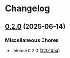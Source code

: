 # Changelog

## [0.2.0](https://github.com/pythoninthegrass/gb/compare/v0.1.0...v0.2.0) (2025-06-14)


### Miscellaneous Chores

* release 0.2.0 ([3201454](https://github.com/pythoninthegrass/gb/commit/3201454ca3e5ca3c077d10b3a102e2908b082c53))
